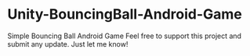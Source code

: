 # Unity-BouncingBall-Android-Game
Simple Bouncing Ball Android Game
Feel free to support this project and submit any update. Just let me know!
